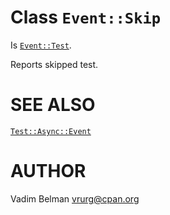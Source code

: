 Class `Event::Skip`
===================

Is [`Event::Test`](https://github.com/vrurg/raku-Test-Async/blob/v0.1.4/docs/md/Test/Async/Event/Test.md).

Reports skipped test.

SEE ALSO
========

[`Test::Async::Event`](https://github.com/vrurg/raku-Test-Async/blob/v0.1.4/docs/md/Test/Async/Event.md)

AUTHOR
======

Vadim Belman <vrurg@cpan.org>

